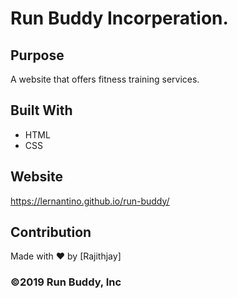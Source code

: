 # Run Buddy Incorperation.

## Purpose
A website that offers fitness training services.

## Built With
* HTML
* CSS

## Website
https://lernantino.github.io/run-buddy/

## Contribution
Made with ❤️ by [Rajithjay]

### ©️2019 Run Buddy, Inc 

